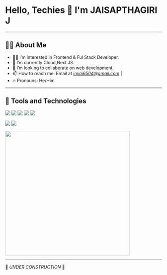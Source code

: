 # Hello, Techies 👋 I'm JAISAPTHAGIRI J

---

## 🧑‍💻 About Me
- 👨‍💻 I’m interested in Frontend & Ful Stack Developer.
- 🧠 I’m currently Cloud,Next JS.
- 💞 I’m looking to collaborate on web development.
- 📫 How to reach me: Email at *imjai6504@gmail.com* |
- 🔥 Pronouns: He/Him
<!-- - 🧩 Fun fact: -->

---

## 🚀 Tools and Technologies
<p align="left">
<!--<img src="https://img.shields.io/badge/Java-ED8B00?style=flat&logo=java&logoColor=white"/>-->
<!--<img src="https://img.shields.io/badge/Python-14354C?style=flat&logo=python&logoColor=white"/>-->
<img src="https://img.shields.io/badge/HTML5-E34F26?style=flat&logo=html5&logoColor=white"/> <!-- HTML5: red -->
<img src="https://img.shields.io/badge/CSS3-1572B6?style=flat&logo=css3&logoColor=white"/> <!-- CSS3: blue -->
<!-- Tech Skills -->
<img src="https://img.shields.io/badge/Git-F05032?style=flat&logo=git&logoColor=white"/> <!-- Git: orange-red -->
<img src="https://img.shields.io/badge/VS%20Code-007ACC?style=flat&logo=visual-studio-code&logoColor=white"/> <!-- VS Code: blue -->



<!-- Databases -->
<img src="https://img.shields.io/badge/MongoDB-47A248?style=flat&logo=mongodb&logoColor=white"/>

<!-- Personal Interests -->
<img src="https://img.shields.io/badge/Music-Lover-1DB954?style=flat&logo=spotify&logoColor=white"/> <!-- Spotify: green -->
<img src="https://img.shields.io/badge/Chess-Player-000000?style=flat&logo=chess&logoColor=white"/> <!-- Chess: black -->


<img src="https://media.giphy.com/media/qgQUggAC3Pfv687qPC/giphy.gif" width="400"/>

</p>

---

🚧 *UNDER CONSTRUCTION* 🚧
